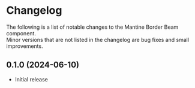 # Changelog

The following is a list of notable changes to the Mantine Border Beam component.  
Minor versions that are not listed in the changelog are bug fixes and small improvements.

## 0.1.0 (2024-06-10)

- Initial release
